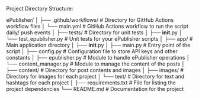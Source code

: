 Project Directory Structure:

ePublisher/
│
├── .github/workflows/          # Directory for GitHub Actions workflow files
│   └── main.yml                # GitHub Actions workflow to run the script daily/ push events
│
├── tests/                      # Directory for unit tests
│   ├── __init__.py
│   └── test_epublisher.py      # Unit tests for your ePublisher scripts
│
├── app/                        # Main application directory
│   ├── __init__.py
│   ├── main.py                 # Entry point of the script
│   ├── config.py               # Configuration file to store API keys and other constants
│   ├── epublisher.py           # Module to handle ePublisher operations
│   └── content_manager.py      # Module to manage the content of the posts
│
├── content/                    # Directory for post contents and images
│   ├── images/                 # Directory for images for each project
│   └── text/                   # Directory for text and hashtags for each project
│
├── requirements.txt            # File for listing the project dependencies
└── README.md                   # Documentation for the project




